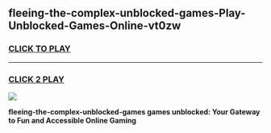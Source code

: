 
## fleeing-the-complex-unblocked-games-Play-Unblocked-Games-Online-vt0zw
<h3>
<a href="https://premium76.site?title=fleeing-the-complex-unblocked-games&ref=24A">CLICK TO PLAY</a></h3>
<hr>

<h3>
<a href="https://premium76.site?title=fleeing-the-complex-unblocked-games&ref=24A">CLICK 2 PLAY</a>
  
</h3>

<a href="https://premium76.site?title=fleeing-the-complex-unblocked-games&ref=24A"><img src="https://clearcache.store/games.png"></a>


**fleeing-the-complex-unblocked-games games unblocked: Your Gateway to Fun and Accessible Online Gaming**
